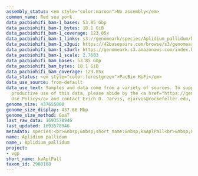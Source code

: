 ```yaml
---
assembly_status: <em style="color:maroon">No assembly</em>
common_name: Red sea pork
data_pacbiohifi_bam-1_bases: 53.85 Gbp
data_pacbiohifi_bam-1_bytes: 18.1 GiB
data_pacbiohifi_bam-1_coverage: 123.05x
data_pacbiohifi_bam-1_links: s3://genomeark/species/Aplidium_pallidum/kaAplPall1/genomic_data/pacbio_hifi/<br>
data_pacbiohifi_bam-1_s3gui: https://42basepairs.com/browse/s3/genomeark/species/Aplidium_pallidum/kaAplPall1/genomic_data/pacbio_hifi/
data_pacbiohifi_bam-1_s3url: https://genomeark.s3.amazonaws.com/index.html?prefix=species/Aplidium_pallidum/kaAplPall1/genomic_data/pacbio_hifi/
data_pacbiohifi_bam-1_scale: 2.7683
data_pacbiohifi_bam_bases: 53.85 Gbp
data_pacbiohifi_bam_bytes: 18.1 GiB
data_pacbiohifi_bam_coverage: 123.05x
data_status: <em style="color:forestgreen">PacBio HiFi</em>
data_use_source: from-default
data_use_text: Samples and data come from a variety of sources. To support fair and
  productive use of this data, please abide by the <a href="https://genome10k.soe.ucsc.edu/data-use-policies/">Data
  Use Policy</a> and contact Erich D. Jarvis, ejarvis@rockefeller.edu, with any questions.
genome_size: 437655000
genome_size_display: 437.66 Mbp
genome_size_method: GoaT
last_raw_data: 1693578946
last_updated: 1693578946
metadata: species:<br>&nbsp;&nbsp;short_name:&nbsp;kaAplPall<br>&nbsp;&nbsp;name:&nbsp;Aplidium&nbsp;pallidum<br>&nbsp;&nbsp;taxon_id:&nbsp;2980188<br>&nbsp;&nbsp;common_name:&nbsp;Red&nbsp;sea&nbsp;pork<br>&nbsp;&nbsp;order:<br>&nbsp;&nbsp;&nbsp;&nbsp;name:&nbsp;Aplousobranchia<br>&nbsp;&nbsp;family:<br>&nbsp;&nbsp;&nbsp;&nbsp;name:&nbsp;Polyclinidae<br>&nbsp;&nbsp;individuals:<br>&nbsp;&nbsp;&nbsp;&nbsp;-&nbsp;short_name:&nbsp;kaAplPall1<br>&nbsp;&nbsp;&nbsp;&nbsp;&nbsp;&nbsp;biosample_id:&nbsp;SAMEA112788962<br>&nbsp;&nbsp;&nbsp;&nbsp;&nbsp;&nbsp;sex:<br>&nbsp;&nbsp;genome_size:&nbsp;437655000<br>&nbsp;&nbsp;genome_size_method:&nbsp;GoaT<br>&nbsp;&nbsp;project:&nbsp;[&nbsp;vgp&nbsp;]<br>
name: Aplidium pallidum
name_: Aplidium_pallidum
project:
- vgp
short_name: kaAplPall
taxon_id: 2980188
---
```

